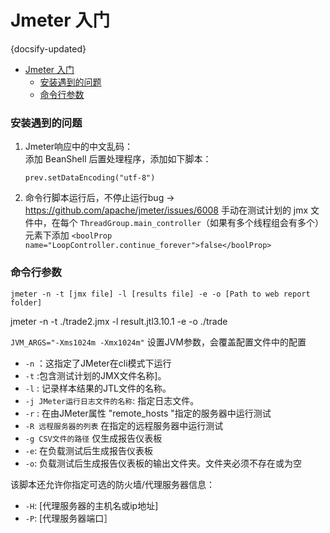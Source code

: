 #  Jmeter 入门
{docsify-updated}

- [Jmeter 入门](#jmeter-入门)
	- [安装遇到的问题](#安装遇到的问题)
	- [命令行参数](#命令行参数)

### 安装遇到的问题
1. Jmeter响应中的中文乱码：  
	添加 BeanShell 后置处理程序，添加如下脚本：
	```
	prev.setDataEncoding("utf-8")
	```
2. 命令行脚本运行后，不停止运行bug -> https://github.com/apache/jmeter/issues/6008
	手动在测试计划的 jmx 文件中，在每个 `ThreadGroup.main_controller`（如果有多个线程组会有多个）元素下添加 `<boolProp name="LoopController.continue_forever">false</boolProp>`

### 命令行参数
`jmeter -n -t [jmx file] -l [results file] -e -o [Path to web report folder]`

jmeter -n -t ./trade2.jmx -l result.jtl3.10.1  -e -o ./trade

`JVM_ARGS="-Xms1024m -Xmx1024m"` 设置JVM参数，会覆盖配置文件中的配置

+ `-n` ：这指定了JMeter在cli模式下运行
+ `-t` :包含测试计划的JMX文件名称]。
+ `-l` : 记录样本结果的JTL文件的名称。
+ `-j JMeter运行日志文件的名称`: 指定日志文件。
+ `-r` : 在由JMeter属性 "remote_hosts "指定的服务器中运行测试
+ `-R 远程服务器的列表` 在指定的远程服务器中运行测试
+ `-g CSV文件的路径` 仅生成报告仪表板
+ `-e`: 在负载测试后生成报告仪表板
+ `-o`: 负载测试后生成报告仪表板的输出文件夹。文件夹必须不存在或为空

该脚本还允许你指定可选的防火墙/代理服务器信息：
+ `-H`: [代理服务器的主机名或ip地址]
+ `-P`: [代理服务器端口］